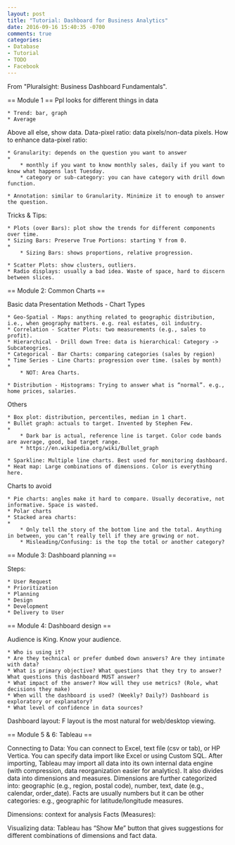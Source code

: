 ```yaml
---
layout: post
title: "Tutorial: Dashboard for Business Analytics"
date: 2016-09-16 15:40:35 -0700
comments: true
categories: 
- Database
- Tutorial
- TODO
- Facebook
---
```


From "Pluralsight: Business Dashboard Fundamentals".

<!--more-->

== Module  1 ==
Ppl looks for different things in data

	* Trend: bar, graph
	* Average


Above all else, show data.
Data-pixel ratio: data pixels/non-data pixels.
How to enhance data-pixel ratio:

	* Granularity: depends on the question you want to answer
	* 
		* monthly if you want to know monthly sales, daily if you want to know what happens last Tuesday.
		* category or sub-category: you can have category with drill down function.

	* Annotation: similar to Granularity. Minimize it to enough to answer the question.



Tricks & Tips:

	* Plots (over Bars): plot show the trends for different components over time.
	* Sizing Bars: Preserve True Portions: starting Y from 0.
	* 
		* Sizing Bars: shows proportions, relative progression.

	* Scatter Plots: show clusters, outliers.
	* Radio displays: usually a bad idea. Waste of space, hard to discern between slices.


== Module 2: Common Charts ==

Basic data Presentation Methods - Chart Types

	* Geo-Spatial - Maps: anything related to geographic distribution, i.e., when geography matters. e.g. real estates, oil industry.
	* Correlation - Scatter Plots: two measurements (e.g., sales to profit).
	* Hierarchical - Drill down Tree: data is hierarchical: Category -> Subcateogries.
	* Categorical - Bar Charts: comparing categories (sales by region)
	* Time Series - Line Charts: progression over time. (sales by month)
	* 
		* NOT: Area Charts.

	* Distribution - Histograms: Trying to answer what is “normal”. e.g., home prices, salaries.


Others

	* Box plot: distribution, percentiles, median in 1 chart.
	* Bullet graph: actuals to target. Invented by Stephen Few.
	* 
		* Dark bar is actual, reference line is target. Color code bands are average, good, bad target range.
		* https://en.wikipedia.org/wiki/Bullet_graph

	* Sparkline: Multiple line charts. Best used for monitoring dashboard.
	* Heat map: Large combinations of dimensions. Color is everything here.


Charts to avoid

	* Pie charts: angles make it hard to compare. Usually decorative, not informative. Space is wasted.
	* Polar charts
	* Stacked area charts:
	* 
		* Only tell the story of the bottom line and the total. Anything in between, you can’t really tell if they are growing or not.
		* Misleading/Confusing: is the top the total or another category?




== Module 3: Dashboard planning ==

Steps:

	* User Request
	* Prioritization
	* Planning
	* Design
	* Development
	* Delivery to User


== Module 4: Dashboard design ==

Audience is King. Know your audience.

	* Who is using it? 
	* Are they technical or prefer dumbed down answers? Are they intimate with data?
	* What is primary objective? What questions that they try to answer? What questions this dashboard MUST answer?
	* What impact of the answer? How will they use metrics? (Role, what decisions they make)
	* When will the dashboard is used? (Weekly? Daily?) Dashboard is exploratory or explanatory?
	* What level of confidence in data sources?


Dashboard layout: F layout is the most natural for web/desktop viewing.


== Module 5 & 6: Tableau ==

Connecting to Data:
You can connect to Excel, text file (csv or tab), or HP Vertica.
You can specify data import like Excel or using Custom SQL.
After importing, Tableau may import all data into its own internal data engine (with compression, data reorganization easier for analytics).
It also divides data into dimensions and measures.
Dimensions are further categorized into: geographic (e.g., region, postal code), number, text, date (e.g., calendar, order_date).
Facts are usually numbers but it can be other categories: e.g., geographic for latitude/longitude measures.

Dimensions: context for analysis
Facts (Measures): 

Visualizing data:
Tableau has “Show Me” button that gives suggestions for different combinations of dimensions and fact data.
